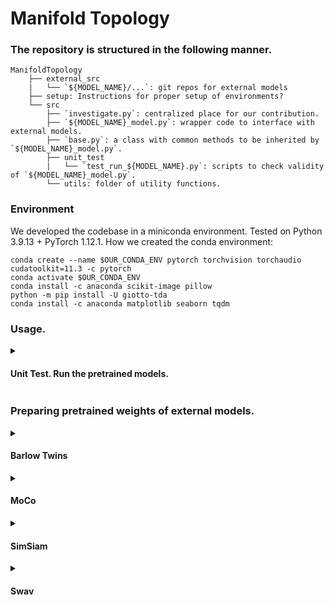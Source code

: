 # Manifold Topology

### The repository is structured in the following manner.
```
ManifoldTopology
    ├── external_src
    |   └── `${MODEL_NAME}/...`: git repos for external models
    ├── setup: Instructions for proper setup of environments?
    └── src
        ├── `investigate.py`: centralized place for our contribution.
        ├── `${MODEL_NAME}_model.py`: wrapper code to interface with external models.
        ├── `base.py`: a class with common methods to be inherited by `${MODEL_NAME}_model.py`.
        ├── unit_test
        |   └── `test_run_${MODEL_NAME}.py`: scripts to check validity of `${MODEL_NAME}_model.py`.
        └── utils: folder of utility functions.
```

### Environment
We developed the codebase in a miniconda environment.
Tested on Python 3.9.13 + PyTorch 1.12.1.
How we created the conda environment:
```
conda create --name $OUR_CONDA_ENV pytorch torchvision torchaudio cudatoolkit=11.3 -c pytorch
conda activate $OUR_CONDA_ENV
conda install -c anaconda scikit-image pillow
python -m pip install -U giotto-tda
conda install -c anaconda matplotlib seaborn tqdm
```

### Usage.
<details> <summary><h4>Unit Test. Run the pretrained models.</h4></summary>

```
$OUR_CONDA_ENV
cd src/unit_test/
python test_run_model.py --model barlowtwins
python test_run_model.py --model moco
python test_run_model.py --model simsiam
python test_run_model.py --model swav
```
</details>

### Preparing pretrained weights of external models.
<details> <summary><h4>Barlow Twins</h4></summary>

```
cd external_src/barlowtwins/
mkdir checkpoints && cd checkpoints
mkdir ImageNet && cd ImageNet
wget -O barlowtwins_bs2048_ep1000.pth.tar https://dl.fbaipublicfiles.com/barlowtwins/ljng/resnet50.pth
```
</details>

<details> <summary><h4>MoCo</h4></summary>

```
cd external_src/moco/
mkdir checkpoints && cd checkpoints
mkdir ImageNet && cd ImageNet
wget -O moco_v1_ep200.pth.tar https://dl.fbaipublicfiles.com/moco/moco_checkpoints/moco_v1_200ep/moco_v1_200ep_pretrain.pth.tar
wget -O moco_v2_ep200.pth.tar https://dl.fbaipublicfiles.com/moco/moco_checkpoints/moco_v2_200ep/moco_v2_200ep_pretrain.pth.tar
wget -O moco_v2_ep800.pth.tar https://dl.fbaipublicfiles.com/moco/moco_checkpoints/moco_v2_800ep/moco_v2_800ep_pretrain.pth.tar
```
</details>

<details> <summary><h4>SimSiam</h4></summary>

```
cd external_src/simsiam/
mkdir checkpoints && cd checkpoints
mkdir ImageNet && cd ImageNet
wget -O simsiam_bs512_ep100.pth.tar https://dl.fbaipublicfiles.com/simsiam/models/100ep/pretrain/checkpoint_0099.pth.tar
wget -O simsiam_bs256_ep100.pth.tar https://dl.fbaipublicfiles.com/simsiam/models/100ep-256bs/pretrain/checkpoint_0099.pth.tar
```
</details>

<details> <summary><h4>Swav</h4></summary>

```
cd external_src/swav/
mkdir checkpoints && cd checkpoints
mkdir ImageNet && cd ImageNet
wget -O swav_bs4096_ep800.pth.tar https://dl.fbaipublicfiles.com/deepcluster/swav_800ep_pretrain.pth.tar
wget -O swav_bs4096_ep400.pth.tar https://dl.fbaipublicfiles.com/deepcluster/swav_400ep_pretrain.pth.tar
wget -O swav_bs4096_ep200.pth.tar https://dl.fbaipublicfiles.com/deepcluster/swav_200ep_pretrain.pth.tar
wget -O swav_bs4096_ep100.pth.tar https://dl.fbaipublicfiles.com/deepcluster/swav_100ep_pretrain.pth.tar
wget -O swav_bs256_ep200.pth.tar https://dl.fbaipublicfiles.com/deepcluster/swav_200ep_bs256_pretrain.pth.tar
wget -O swav_bs256_ep400.pth.tar https://dl.fbaipublicfiles.com/deepcluster/swav_400ep_bs256_pretrain.pth.tar
```
</details>
